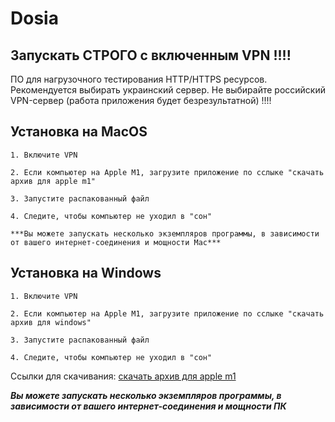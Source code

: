 # Dosia

## Запускать СТРОГО с включенным VPN !!!!

ПО для нагрузочного тестирования HTTP/HTTPS ресурсов.
Рекомендуется выбирать украинский сервер.
Не выбирайте российский VPN-сервер (работа приложения будет безрезультатной) !!!!

## Установка на MacOS
```shell
1. Включите VPN

2. Если компьютер на Apple M1, загрузите приложение по сслыке "скачать архив для apple m1"
 
3. Запустите распакованный файл

4. Следите, чтобы компьютер не уходил в "сон"

***Вы можете запускать несколько экземпляров программы, в зависимости от вашего интернет-соединения и мощности Mac***
```

## Установка на Windows
```shell
1. Включите VPN

2. Если компьютер на Apple M1, загрузите приложение по сслыке "скачать архив для windows"

3. Запустите распакованный файл

4. Следите, чтобы компьютер не уходил в "сон"
```

Ссылки для скачивания:
[скачать архив для apple m1](https://github.com/kintechi341/DosiaHelp/blob/main/apple_m1_client(ARM64).zip)

***Вы можете запускать несколько экземпляров программы, в зависимости от вашего интернет-соединения и мощности ПК***
